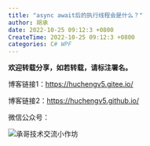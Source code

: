 ```yaml
---
title: "async await后的执行线程会是什么？"
author: 胡承
date: 2022-10-25 09:12:3 +0800
CreateTime: 2022-10-25 09:12:3 +0800
categories: C# WPF
---
```




<!-- more -->

**欢迎转载分享，如若转载，请标注署名。**

博客链接1：https://huchengv5.gitee.io/

博客链接2：https://huchengv5.github.io/

微信公众号：

![承哥技术交流小作坊](https://i.loli.net/2021/09/27/FmsaLU1Oo7tX8kl.jpg)